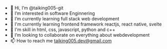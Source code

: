 - 👋 Hi, I’m @taiking005-git
- 👀 I’m interested in software Enginnering
- 🌱 I’m currently learning full stack web development
- 🌱 I'm currently learning frontend framework reactjs, react native, svelte
- 🌱 I'm skill in html, css, javascript, python and c++
- 💞️ I’m looking to collaborate on everything about webdevelopment
- 📫 How to reach me taiking005.dev@gmail.com

<!---
taiking005-git/taiking005-git is a ✨ special ✨ repository because its `README.md` (this file) appears on your GitHub profile.
You can click the Preview link to take a look at your changes.
--->
